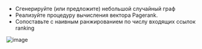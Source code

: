 - Сгенерируйте (или предложите) небольшой случайный граф 
- Реализуйте процедуру вычисления вектора Pagerank.
- Сопоставьте с наивным ранжированием по числу входящих ссылок ranking 

![image](https://user-images.githubusercontent.com/49230518/138914820-2f1f0946-e089-4503-a7fd-20ca0d9870b7.png)
